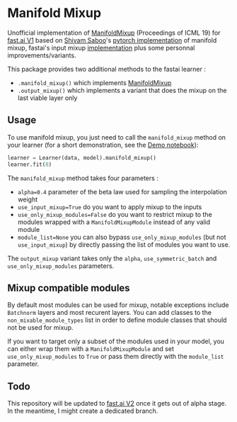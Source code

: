 # Manifold Mixup

Unofficial implementation of [ManifoldMixup](http://proceedings.mlr.press/v97/verma19a/verma19a.pdf) (Proceedings of ICML 19) for [fast.ai V1](https://docs.fast.ai/index.html) based on [Shivam Saboo](https://github.com/shivamsaboo17)'s [pytorch implementation](https://github.com/shivamsaboo17/ManifoldMixup) of manifold mixup, fastai's input mixup [implementation](https://docs.fast.ai/callbacks.mixup.html) plus some personnal improvements/variants.

This package provides two additional methods to the fastai learner :
- `.manifold_mixup()` which implements [ManifoldMixup](http://proceedings.mlr.press/v97/verma19a/verma19a.pdf)
- `.output_mixup()` which implements a variant that does the mixup on the last viable layer only

## Usage

To use manifold mixup, you just need to call the `manifold_mixup` method on your learner (for a short demonstration, see the [Demo notebook](https://github.com/nestordemeure/ManifoldMixup/blob/master/Demo.ipynb)):

```python
learner = Learner(data, model).manifold_mixup()
learner.fit(8)
```

The `manifold_mixup` method takes four parameters :
- `alpha=0.4` parameter of the beta law used for sampling the interpolation weight
- `use_input_mixup=True` do you want to apply mixup to the inputs
- `use_only_mixup_modules=False` do you want to restrict mixup to the modules wrapped with a `ManifoldMixupModule` instead of any valid module 
- `module_list=None` you can also bypass `use_only_mixup_modules` (but not `use_input_mixup`) by directly passing the list of modules you want to use.

The `output_mixup` variant takes only the `alpha`, `use_symmetric_batch` and `use_only_mixup_modules` parameters.

## Mixup compatible modules

By default most modules can be used for mixup, notable exceptions include `Batchnorm` layers and most recurent layers. 
You can add classes to the `non_mixable_module_types` list in order to define module classes that should not be used for mixup.

If you want to target only a subset of the modules used in your model, you can either wrap them with a `ManifoldMixupModule` and set `use_only_mixup_modules` to `True` or pass them directly with the `module_list` parameter.

## Todo

This repository will be updated to [fast.ai V2](http://dev.fast.ai/) once it gets out of alpha stage.
In the meantime, I might create a dedicated branch.